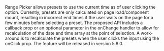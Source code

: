 Range Picker allows presets to use the current time as of user clicking the option. Currently, presets are only calculated on page load/component mount, resulting in incorrect end times if the user waits on the page for a few minutes before selecting a preset. The proposed API includes a callback prop or an optional parameter in the onChange handler to allow for recalculation of the date and time array at the point of selection. A work-around is to recalculate the presets when the user clicks the input using the onClick prop. The feature will be released in version 5.8.0.
